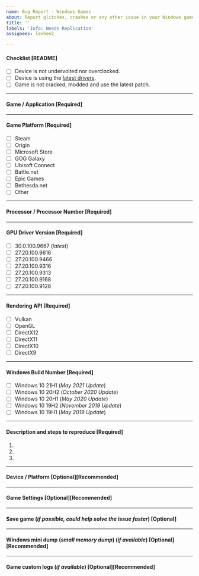 ```yaml
---
name: Bug Report - Windows Games
about: Report glitches, crashes or any other issue in your Windows games.
title: ''
labels: 'Info: Needs Replication'
assignees: leoben2

---
```


<!--
It is HIGHLY recommended to use IGCIT Helper to extract your device details so that we can get exact information and help you better and faster.

See: https://github.com/IGCIT/Intel-GPU-Community-Issue-Tracker-IGCIT/wiki/IGCIT-Helper
-->

#### Checklist [README]
<!--
Please take a moment to review this checklist before completing the form.
- [ ] Unchecked
- [X] Checked
-->
- [ ] Device is not undervolted nor overclocked.
- [ ] Device is using the [latest drivers](https://downloadcenter.intel.com/download/30381/Graphiques-Intel-Pilotes-DCH-Windows-10).
- [ ] Game is not cracked, modded and use the latest patch.

---
#### Game / Application [Required]

---
#### Game Platform [Required]
- [ ] Steam
- [ ] Origin
- [ ] Microsoft Store
- [ ] GOG Galaxy
- [ ] Ubisoft Connect
- [ ] Battle.net
- [ ] Epic Games
- [ ] Bethesda.net
- [ ] Other

---
#### Processor / Processor Number [Required]

---
#### GPU Driver Version [Required]
- [ ] 30.0.100.9667 (*latest*)
- [ ] 27.20.100.9616
- [ ] 27.20.100.9466
- [ ] 27.20.100.9316
- [ ] 27.20.100.9313
- [ ] 27.20.100.9168
- [ ] 27.20.100.9128

---
#### Rendering API [Required]
- [ ] Vulkan
- [ ] OpenGL
- [ ] DirectX12
- [ ] DirectX11
- [ ] DirectX10
- [ ] DirectX9

---
#### Windows Build Number [Required]
- [ ] Windows 10 21H1 (*May 2021 Update*)
- [ ] Windows 10 20H2 (*October 2020 Update*)
- [ ] Windows 10 20H1 (*May 2020 Update*)
- [ ] Windows 10 19H2 (*November 2019 Update*)
- [ ] Windows 10 19H1 (*May 2019 Update*)

---
#### Description and steps to reproduce [Required]
<!--
Make sure you describe the issue and steps to reproduce.
-->
1. 
2. 
3. 

---
#### Device / Platform [Optional][Recommended]
<!--
Share your device / platform name. It could be there is a specific constructor issue.
-->


---
#### Game Settings [Optional][Recommended]
<!--
Share game settings and screenshots if needed.
-->

---
#### Save game (*if possible, could help solve the issue faster*) [Optional]


---
#### Windows mini dump (*small memory dump*) (*if available*) [Optional][Recommended]
<!--
For more help about mini dumps see:
https://github.com/IGCIT/Intel-GPU-Community-Issue-Tracker-IGCIT/wiki/How-to-enable-small-memory-dumps-(crash-dumps)
-->

---
#### Game custom logs (*if available*) [Optional][Recommended]
<!--
Some games generate their own logs when running.
If this is the case you can usually find them in one of these locations:
* Documents folder
* "Saved Games" folder
* %appdata%/local folder
See IGCIT Wiki for more help!
-->
